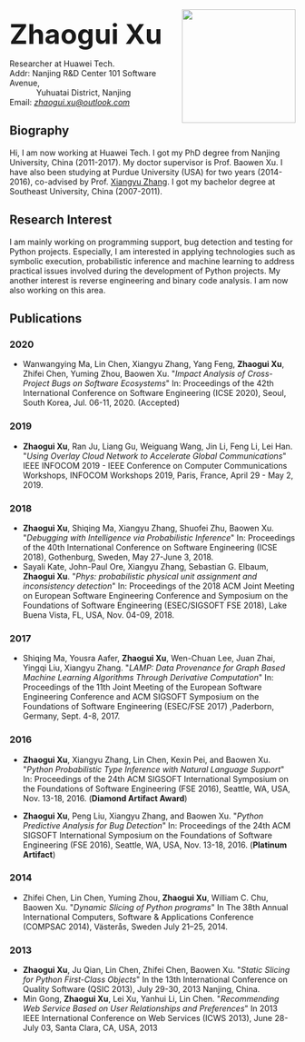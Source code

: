 <img style="float: right;" height="200" width="200" src="https://zhaoguixu.github.io/images/avatar.jpg">

<b><font size="8"> Zhaogui Xu </font></b>

Researcher at Huawei Tech.  
Addr: Nanjing R&D Center 101 Software Avenue,  
&nbsp; &nbsp; &nbsp; &nbsp; &nbsp; &nbsp; Yuhuatai District, Nanjing  
Email: *zhaogui.xu@outlook.com*  

## Biography

Hi, I am now working at Huawei Tech. I got my PhD degree from Nanjing University, China (2011-2017). My doctor supervisor is Prof. Baowen Xu. I have also been studying at Purdue University (USA) for two years (2014-2016), co-advised by Prof. [Xiangyu Zhang](https://www.cs.purdue.edu/homes/xyzhang/). I got my bachelor degree at Southeast University, China (2007-2011).

## Research Interest

I am mainly working on programming support, bug detection and testing for Python projects. Especially, I am interested in applying technologies such as symbolic execution, probabilistic inference and machine learning to address practical issues involved during the development of Python projects. My another interest is reverse engineering and binary code analysis. I am now also working on this area.

## Publications

### 2020
* Wanwangying Ma, Lin Chen, Xiangyu Zhang, Yang Feng, **Zhaogui Xu**, Zhifei Chen, Yuming Zhou, Baowen Xu. "_Impact Analysis of Cross-Project Bugs on Software Ecosystems_" In: Proceedings of the 42th International Conference on Software Engineering (ICSE 2020), Seoul, South Korea, Jul. 06-11, 2020. (Accepted)


### 2019
  * **Zhaogui Xu**, Ran Ju, Liang Gu, Weiguang Wang, Jin Li, Feng Li, Lei Han. "_Using Overlay Cloud Network to Accelerate Global Communications_" IEEE INFOCOM 2019 - IEEE Conference on Computer Communications Workshops, INFOCOM Workshops 2019, Paris, France, April 29 - May 2, 2019.

### 2018
  * **Zhaogui Xu**, Shiqing Ma, Xiangyu Zhang, Shuofei Zhu, Baowen Xu. "_Debugging with Intelligence via Probabilistic Inference_" In: Proceedings of the 40th International Conference on Software Engineering (ICSE 2018), Gothenburg, Sweden, May 27-June 3, 2018.
  * Sayali Kate, John-Paul Ore, Xiangyu Zhang, Sebastian G. Elbaum, **Zhaogui Xu**. "_Phys: probabilistic physical unit assignment and inconsistency detection_" In: Proceedings of the 2018 ACM Joint Meeting on European Software Engineering Conference and Symposium on the Foundations of Software Engineering (ESEC/SIGSOFT FSE 2018), Lake Buena Vista, FL, USA, Nov. 04-09, 2018.

### 2017
  * Shiqing Ma, Yousra Aafer, **Zhaogui Xu**, Wen-Chuan Lee, Juan Zhai, Yingqi Liu, Xiangyu Zhang. "_LAMP: Data Provenance for Graph Based Machine Learning Algorithms Through Derivative Computation_" In: Proceedings of the 11th Joint Meeting of the European Software Engineering Conference and ACM SIGSOFT Symposium on the Foundations of Software Engineering (ESEC/FSE 2017) ,Paderborn, Germany, Sept. 4-8, 2017.
  
### 2016
  * **Zhaogui Xu**, Xiangyu Zhang, Lin Chen, Kexin Pei, and Baowen Xu. "_Python Probabilistic Type Inference with Natural Language Support_" In: Proceedings of the 24th ACM SIGSOFT International Symposium on the Foundations of Software Engineering (FSE 2016), Seattle, WA, USA, Nov. 13-18, 2016. (**Diamond Artifact Award**)

  * **Zhaogui Xu**, Peng Liu, Xiangyu Zhang, and Baowen Xu. "_Python Predictive Analysis for Bug Detection_" In: Proceedings of the 24th ACM SIGSOFT International Symposium on the Foundations of Software Engineering (FSE 2016), Seattle, WA, USA, Nov. 13-18, 2016. (**Platinum Artifact**)
  
### 2014
  * Zhifei Chen, Lin Chen, Yuming Zhou, **Zhaogui Xu**, William C. Chu, Baowen Xu. "_Dynamic Slicing of Python programs_" In The 38th Annual International Computers, Software & Applications Conference (COMPSAC 2014), Västerås, Sweden July 21–25, 2014. 
  
### 2013
  * **Zhaogui Xu**, Ju Qian, Lin Chen, Zhifei Chen, Baowen Xu. "_Static Slicing for Python First-Class Objects_" In the 13th International Conference on Quality Software (QSIC 2013), July 29-30, 2013 Nanjing, China.
  * Min Gong, **Zhaogui Xu**, Lei Xu, Yanhui Li, Lin Chen. "_Recommending Web Service Based on User Relationships and Preferences_" In 2013 IEEE International Conference on Web Services (ICWS 2013), June 28- July 03, Santa Clara, CA, USA, 2013 

